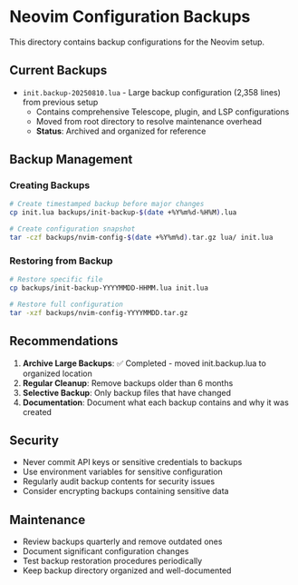 # Neovim Configuration Backups

This directory contains backup configurations for the Neovim setup.

## Current Backups

- `init.backup-20250810.lua` - Large backup configuration (2,358 lines) from previous setup
  - Contains comprehensive Telescope, plugin, and LSP configurations
  - Moved from root directory to resolve maintenance overhead
  - **Status**: Archived and organized for reference

## Backup Management

### Creating Backups
```bash
# Create timestamped backup before major changes
cp init.lua backups/init-backup-$(date +%Y%m%d-%H%M).lua

# Create configuration snapshot
tar -czf backups/nvim-config-$(date +%Y%m%d).tar.gz lua/ init.lua
```

### Restoring from Backup
```bash
# Restore specific file
cp backups/init-backup-YYYYMMDD-HHMM.lua init.lua

# Restore full configuration
tar -xzf backups/nvim-config-YYYYMMDD.tar.gz
```

## Recommendations

1. **Archive Large Backups**: ✅ Completed - moved init.backup.lua to organized location
2. **Regular Cleanup**: Remove backups older than 6 months
3. **Selective Backup**: Only backup files that have changed
4. **Documentation**: Document what each backup contains and why it was created

## Security

- Never commit API keys or sensitive credentials to backups
- Use environment variables for sensitive configuration
- Regularly audit backup contents for security issues
- Consider encrypting backups containing sensitive data

## Maintenance

- Review backups quarterly and remove outdated ones
- Document significant configuration changes
- Test backup restoration procedures periodically
- Keep backup directory organized and well-documented